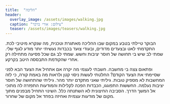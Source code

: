 ```yaml
---
title:  "הליכה"
header:
  overlay_image: /assets/images/walking.jpg
  caption: "צילום: אורי ברכר"
  teaser: /assets/images/teasers/walking.jpg
---
```


הבוקר טיילתי בטבע במקום שבו ההליכה מאתגרת וטכנית, מה שנקרא מיטיבי לכת.<!--more-->
התקדמתי לאט ובצעדים מדודים, ובעודי צועד בכבדות נעשיתי יותר מודע לגוף שלי.
שמתי לב שיש בי תחושה של חוסר יציבות וחשש.
שמתי לב גם שכל פסיעה מתחילה רק אחרי שהקודמת התבססה היטב בקרקע.

ופתאום צצה בי מחשבה.
חשבתי לעצמי מה יקרה אם אתחיל את הצעד הבא לפני שסיימתי את הצעד הקודם?
החלטתי לעשות ניסוי קטן ולראות מה באמת קורה, כי לזה המחשבות לא מספיק טובות.
גיליתי שאני מתקדם יותר מהר. גיליתי שהתחושה של חוסר יציבות נעלמה.
החששות התפוגגו, הכבדות הפכה לקלילות והמודעות התפזרה לה מתוכי אל המשך הדרך.
הסביבה החיצונית לא השתנתה כלל. השינוי התחיל מבפנים מתוך מקום של מודעות עצמית ואחיזה בפחד אל מקום של שחרור.